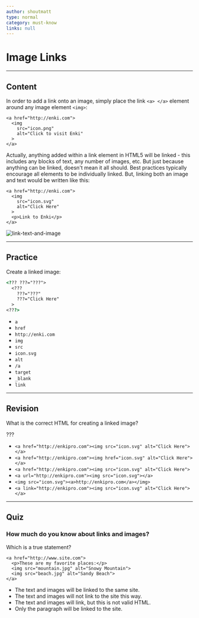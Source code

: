 ```yaml
---
author: shoutmatt
type: normal
category: must-know
links: null
---
```


# Image Links


---

## Content

In order to add a link onto an image, simply place the link `<a> </a>` element around any image element `<img>`:

```plain-text
<a href="http://enki.com">
  <img
    src="icon.png"
    alt="Click to visit Enki"
  >
</a>
```

Actually, anything added within a link element in HTML5 will be linked - this includes any blocks of text, any number of images, etc. But just because anything can be linked, doesn't mean it all should. Best practices typically encourage all elements to be individually linked. But, linking both an image and text would be written like this: 

```plain-text
<a href="http://enki.com">
  <img
    src="icon.svg"
    alt="Click Here"
  >
  <p>Link to Enki</p>
</a>
```

![link-text-and-image](https://img.enkipro.com/0cd818e0c946a0f6ffd79981cc02bd4a.png)


---

## Practice

Create a linked image:

```html
<??? ???="???">
  <???
    ???="???"
    ???="Click Here"
  >
<???>
```

- `a`
- `href`
- `http://enki.com`
- `img`
- `src`
- `icon.svg`
- `alt`
- `/a`
- `target`
- `_blank`
- `link`


---

## Revision

What is the correct HTML for creating a linked image?

???

- `<a href="http://enkipro.com"><img src="icon.svg" alt="Click Here"></a>`
- `<a href="http://enkipro.com"><img href="icon.svg" alt="Click Here"></a>`
- `<a href="http://enkipro.com"><img src="icon.svg" alt="Click Here">`
- `<a url="http://enkipro.com"><img src="icon.svg"></a>`
- `<img src="icon.svg"><a>http://enkipro.com</a></img>`
- `<a link="http://enkipro.com"><img src="icon.svg" alt="Click Here"></a>`


---

## Quiz

### How much do you know about links and images?


Which is a true statement?

```plain-text
<a href="http://www.site.com">
  <p>These are my favorite places:</p>
  <img src="mountain.jpg" alt="Snowy Mountain">
  <img src="beach.jpg" alt="Sandy Beach">
</a>
```

- The text and images will be linked to the same site.
- The text and images will not link to the site this way.
- The text and images will link, but this is not valid HTML.
- Only the paragraph will be linked to the site.
